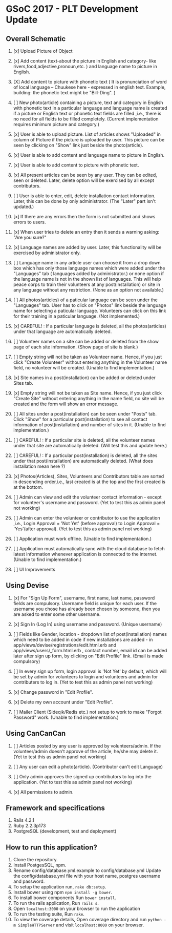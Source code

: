# GSoC 2017 - PLT Development Update

## Overall Schematic

1. [x] Upload Picture of Object

2. [x] Add content (text-about the picture in English and category- like rivers,food,adjective,pronoun,etc. ) and language name to picture in English.

3. [X] Add content to picture with phonetic text ( It is pronunciation of word of local language – Chuukese here - expressed in english text. Example, building: the phonetic text might be "Bill-Ding". )

4. [ ] New photo(article) containing a picture, text and category in English with phonetic text in a particular language and language name is created if a picture or English text or phonetic text fields are filled ,i.e., there is no need for all fields to be filled completely. (Current implementation requires minimum picture and category.)

5. [x] User is able to upload picture. List of articles shows "Uploaded" in column of Picture if the picture is uploaded by user. This picture can be seen by clicking on "Show" link just beside the photo(article).

6. [x] User is able to add content and language name to picture in English.

7. [x] User is able to add content to picture with phonetic text.

8. [x] All present articles can be seen by any user. They can be edited, seen or deleted. Later, delete option will be exercised by all except contributors.

9. [ ] User is able to enter, edit, delete installation contact information. Later, this can be done by only administrator. (The "Later" part isn't updated.)

10. [x] If there are any errors then the form is not submitted and shows errors to users.

11. [x] When user tries to delete an entry then it sends a warning asking: "Are you sure?"

12. [x] Language names are added by user. Later, this functionality will be exercised by administrator only.

13. [ ] Language name in any article user can choose it from a drop down box which has only those language names which were added under the "Languages" tab ( languages added by administrator.) or none option if the language name is not in the shown list of languages. This will help peace corps to train their volunteers at any post(installation) or site in any language without any restriction. (None as an option not available.)

14. [ ] All photos(articles) of a paticular language can be seen under the "Languages" tab. User has to click on "Photos" link beside the language name for selecting a paticular language. Volunteers can click on this link for their training in a paticular language. (Not implemented.)

15. [x] CAREFUL! : If a particular language is deleted, all the photos(articles) under that language are automatically deleted.

16. [ ] Volunteer names on a site can be added or deleted from the show page of each site information. (Show page of site is blank.)

17. [ ] Empty string will not be taken as Volunteer name. Hence, if you just click "Create Volunteer" without entering anything in the Volunteer name field, no volunteer will be created. (Unable to find implementation.)

18. [x] Site names in a post(installation) can be added or deleted under Sites tab.

19. [x] Empty string will not be taken as Site name. Hence, if you just click "Create Site" without entering anything in the name field, no site will be created  and the form will show an error message.

20. [ ] All sites under a post(installation) can be seen under "Posts" tab. Click "Show" for a particular post(installation) to see all contact information of post(installation) and number of sites in it. (Unable to find implementation.)

21. [ ] CAREFUL! : If a particular site is deleted, all the volunteer names under that site are automatically deleted. (Will test this and update here.)

22. [ ] CAREFUL! : If a particular post(installation) is deleted, all the sites under that post(installation) are automatically deleted. (What does installation mean here ?)

23. [x] Photos(Articles), Sites, Volunteers and Contributors table are sorted in descending order,i.e., last created is at the top and the first created is at the bottom.

24. [ ] Admin can view and edit the volunteer contact information - except for volunteer's username and password. (Yet to test this as admin panel not working)

25. [ ] Admin can enter the volunteer or contributor to use the application ,i.e., Login Approval = 'Not Yet' (before approval) to Login Approval = 'Yes'(after approval). (Yet to test this as admin panel not working)

26. [ ] Application must work offline. (Unable to find implementation.)

27. [ ] Application must automatically sync with the cloud database to fetch latest information whenever application is connected to the internet. (Unable to find implementation.)

28. [ ] UI Improvements

## Using Devise

1. [x] For "Sign Up Form", username, first name, last name, password fields are compulsory. Username field is unique for each user. If the username you chose has already been chosen by someone, then you are asked to enter some other username.

2. [x] Sign In (Log In) using username and password. (Unique username)

3. [ ] Fields like Gender, location - dropdown list of post(installation) names which need to be added in code if new installations are added - in app/views/devise/registrations/edit.html.erb and app/views/users/_form.html.erb , contact number, email id can be added later after sign up form, by clicking on "Edit Profile" link. (Email is made compulsory)

4. [ ] In every sign up form, login approval is 'Not Yet' by default, which will be set by admin for volunteers to login and volunteers and admin for contributers to log in. (Yet to test this as admin panel not working)

5. [x] Change password in "Edit Profile".

6. [x] Delete my own account under "Edit Profile".

7. [ ] Mailer Client (Sideqik/Redis etc.) not setup to work to make "Forgot Password" work. (Unable to find implementation.)

## Using CanCanCan

1. [ ] Articles posted by any user is approved by volunteers/admin. If the volunteer/admin doesn't approve of the article, he/she may delete it. (Yet to test this as admin panel not working)

2. [ ] Any user can edit a photo(article). (Contributor can't edit Language)

3. [ ] Only admin approves the signed up contributors to log into the application. (Yet to test this as admin panel not working)

4. [x] All permissions to admin.

## Framework and specifications

1. Rails 4.2.1
2. Ruby 2.2.3p173
3. PostgreSQL (development, test and deployment)

## How to run this application?

1. Clone the repository.
2. Install PostgesSQL, npm.
3. Rename config/database.yml.example to config/database.yml Update the config/database.yml file with your host name, postgres username and password.
4. To setup the application run, `rake db:setup`.
5. Install bower using npm `npm install -g bower`.
6. To install bower components Run `bower install`.
7. To run the rails application, Run `rails s`.
8. Open `localhost:3000` on your browser to run the application
9. To run the testing suite, Run `rake`.
10. To view the coverage details, Open coverage directory and run `python -m SimpleHTTPServer` and visit `localhost:8000` on your browser.
